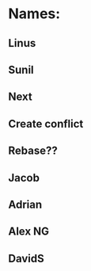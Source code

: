 # Names:
## Linus
## Sunil
## Next
## Create conflict
## Rebase??
## Jacob
## Adrian
## Alex NG
## DavidS
